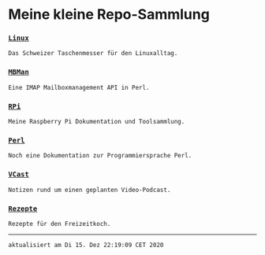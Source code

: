 # Meine kleine Repo-Sammlung

### [`Linux`](https://github.com/ingank/Linux/)
`Das Schweizer Taschenmesser für den Linuxalltag.`

### [`MBMan`](https://github.com/ingank/MBMan/)
`Eine IMAP Mailboxmanagement API in Perl.`

### [`RPi`](https://github.com/ingank/RPi/)
`Meine Raspberry Pi Dokumentation und Toolsammlung.`

### [`Perl`](https://github.com/ingank/Perl/)
`Noch eine Dokumentation zur Programmiersprache Perl.`

### [`VCast`](https://github.com/ingank/VCast/)
`Notizen rund um einen geplanten Video-Podcast.`

### [`Rezepte`](https://github.com/ingank/Rezepte/)
`Rezepte für den Freizeitkoch.`


---

`aktualisiert am Di 15. Dez 22:19:09 CET 2020`
